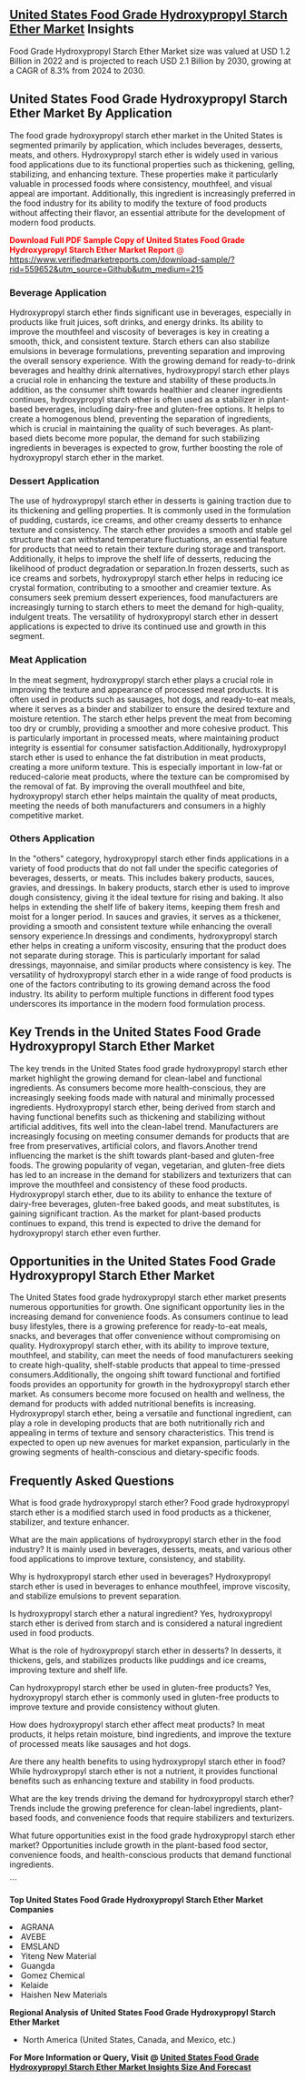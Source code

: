 <h2><a href="https://www.verifiedmarketreports.com/download-sample/?rid=559652&amp;utm_source=Github&amp;utm_medium=215" target="_blank">United States Food Grade Hydroxypropyl Starch Ether Market</a> Insights</h2><p>Food Grade Hydroxypropyl Starch Ether Market size was valued at USD 1.2 Billion in 2022 and is projected to reach USD 2.1 Billion by 2030, growing at a CAGR of 8.3% from 2024 to 2030.</p><p><h2>United States Food Grade Hydroxypropyl Starch Ether Market By Application</h2>The food grade hydroxypropyl starch ether market in the United States is segmented primarily by application, which includes beverages, desserts, meats, and others. Hydroxypropyl starch ether is widely used in various food applications due to its functional properties such as thickening, gelling, stabilizing, and enhancing texture. These properties make it particularly valuable in processed foods where consistency, mouthfeel, and visual appeal are important. Additionally, this ingredient is increasingly preferred in the food industry for its ability to modify the texture of food products without affecting their flavor, an essential attribute for the development of modern food products.<p><span class=""><span style="color: #ff0000;"><strong>Download Full PDF Sample Copy of United States Food Grade Hydroxypropyl Starch Ether Market Report</strong> @ </span><a href="https://www.verifiedmarketreports.com/download-sample/?rid=559652&amp;utm_source=Github&amp;utm_medium=215" target="_blank">https://www.verifiedmarketreports.com/download-sample/?rid=559652&amp;utm_source=Github&amp;utm_medium=215</a></span></p><h3>Beverage Application</h3>Hydroxypropyl starch ether finds significant use in beverages, especially in products like fruit juices, soft drinks, and energy drinks. Its ability to improve the mouthfeel and viscosity of beverages is key in creating a smooth, thick, and consistent texture. Starch ethers can also stabilize emulsions in beverage formulations, preventing separation and improving the overall sensory experience. With the growing demand for ready-to-drink beverages and healthy drink alternatives, hydroxypropyl starch ether plays a crucial role in enhancing the texture and stability of these products.In addition, as the consumer shift towards healthier and cleaner ingredients continues, hydroxypropyl starch ether is often used as a stabilizer in plant-based beverages, including dairy-free and gluten-free options. It helps to create a homogenous blend, preventing the separation of ingredients, which is crucial in maintaining the quality of such beverages. As plant-based diets become more popular, the demand for such stabilizing ingredients in beverages is expected to grow, further boosting the role of hydroxypropyl starch ether in the market.<h3>Dessert Application</h3>The use of hydroxypropyl starch ether in desserts is gaining traction due to its thickening and gelling properties. It is commonly used in the formulation of pudding, custards, ice creams, and other creamy desserts to enhance texture and consistency. The starch ether provides a smooth and stable gel structure that can withstand temperature fluctuations, an essential feature for products that need to retain their texture during storage and transport. Additionally, it helps to improve the shelf life of desserts, reducing the likelihood of product degradation or separation.In frozen desserts, such as ice creams and sorbets, hydroxypropyl starch ether helps in reducing ice crystal formation, contributing to a smoother and creamier texture. As consumers seek premium dessert experiences, food manufacturers are increasingly turning to starch ethers to meet the demand for high-quality, indulgent treats. The versatility of hydroxypropyl starch ether in dessert applications is expected to drive its continued use and growth in this segment.<h3>Meat Application</h3>In the meat segment, hydroxypropyl starch ether plays a crucial role in improving the texture and appearance of processed meat products. It is often used in products such as sausages, hot dogs, and ready-to-eat meals, where it serves as a binder and stabilizer to ensure the desired texture and moisture retention. The starch ether helps prevent the meat from becoming too dry or crumbly, providing a smoother and more cohesive product. This is particularly important in processed meats, where maintaining product integrity is essential for consumer satisfaction.Additionally, hydroxypropyl starch ether is used to enhance the fat distribution in meat products, creating a more uniform texture. This is especially important in low-fat or reduced-calorie meat products, where the texture can be compromised by the removal of fat. By improving the overall mouthfeel and bite, hydroxypropyl starch ether helps maintain the quality of meat products, meeting the needs of both manufacturers and consumers in a highly competitive market.<h3>Others Application</h3>In the "others" category, hydroxypropyl starch ether finds applications in a variety of food products that do not fall under the specific categories of beverages, desserts, or meats. This includes bakery products, sauces, gravies, and dressings. In bakery products, starch ether is used to improve dough consistency, giving it the ideal texture for rising and baking. It also helps in extending the shelf life of bakery items, keeping them fresh and moist for a longer period. In sauces and gravies, it serves as a thickener, providing a smooth and consistent texture while enhancing the overall sensory experience.In dressings and condiments, hydroxypropyl starch ether helps in creating a uniform viscosity, ensuring that the product does not separate during storage. This is particularly important for salad dressings, mayonnaise, and similar products where consistency is key. The versatility of hydroxypropyl starch ether in a wide range of food products is one of the factors contributing to its growing demand across the food industry. Its ability to perform multiple functions in different food types underscores its importance in the modern food formulation process.<h2>Key Trends in the United States Food Grade Hydroxypropyl Starch Ether Market</h2>The key trends in the United States food grade hydroxypropyl starch ether market highlight the growing demand for clean-label and functional ingredients. As consumers become more health-conscious, they are increasingly seeking foods made with natural and minimally processed ingredients. Hydroxypropyl starch ether, being derived from starch and having functional benefits such as thickening and stabilizing without artificial additives, fits well into the clean-label trend. Manufacturers are increasingly focusing on meeting consumer demands for products that are free from preservatives, artificial colors, and flavors.Another trend influencing the market is the shift towards plant-based and gluten-free foods. The growing popularity of vegan, vegetarian, and gluten-free diets has led to an increase in the demand for stabilizers and texturizers that can improve the mouthfeel and consistency of these food products. Hydroxypropyl starch ether, due to its ability to enhance the texture of dairy-free beverages, gluten-free baked goods, and meat substitutes, is gaining significant traction. As the market for plant-based products continues to expand, this trend is expected to drive the demand for hydroxypropyl starch ether even further.<h2>Opportunities in the United States Food Grade Hydroxypropyl Starch Ether Market</h2>The United States food grade hydroxypropyl starch ether market presents numerous opportunities for growth. One significant opportunity lies in the increasing demand for convenience foods. As consumers continue to lead busy lifestyles, there is a growing preference for ready-to-eat meals, snacks, and beverages that offer convenience without compromising on quality. Hydroxypropyl starch ether, with its ability to improve texture, mouthfeel, and stability, can meet the needs of food manufacturers seeking to create high-quality, shelf-stable products that appeal to time-pressed consumers.Additionally, the ongoing shift toward functional and fortified foods provides an opportunity for growth in the hydroxypropyl starch ether market. As consumers become more focused on health and wellness, the demand for products with added nutritional benefits is increasing. Hydroxypropyl starch ether, being a versatile and functional ingredient, can play a role in developing products that are both nutritionally rich and appealing in terms of texture and sensory characteristics. This trend is expected to open up new avenues for market expansion, particularly in the growing segments of health-conscious and dietary-specific foods.<h2>Frequently Asked Questions</h2><p>What is food grade hydroxypropyl starch ether? Food grade hydroxypropyl starch ether is a modified starch used in food products as a thickener, stabilizer, and texture enhancer.</p><p>What are the main applications of hydroxypropyl starch ether in the food industry? It is mainly used in beverages, desserts, meats, and various other food applications to improve texture, consistency, and stability.</p><p>Why is hydroxypropyl starch ether used in beverages? Hydroxypropyl starch ether is used in beverages to enhance mouthfeel, improve viscosity, and stabilize emulsions to prevent separation.</p><p>Is hydroxypropyl starch ether a natural ingredient? Yes, hydroxypropyl starch ether is derived from starch and is considered a natural ingredient used in food products.</p><p>What is the role of hydroxypropyl starch ether in desserts? In desserts, it thickens, gels, and stabilizes products like puddings and ice creams, improving texture and shelf life.</p><p>Can hydroxypropyl starch ether be used in gluten-free products? Yes, hydroxypropyl starch ether is commonly used in gluten-free products to improve texture and provide consistency without gluten.</p><p>How does hydroxypropyl starch ether affect meat products? In meat products, it helps retain moisture, bind ingredients, and improve the texture of processed meats like sausages and hot dogs.</p><p>Are there any health benefits to using hydroxypropyl starch ether in food? While hydroxypropyl starch ether is not a nutrient, it provides functional benefits such as enhancing texture and stability in food products.</p><p>What are the key trends driving the demand for hydroxypropyl starch ether? Trends include the growing preference for clean-label ingredients, plant-based foods, and convenience foods that require stabilizers and texturizers.</p><p>What future opportunities exist in the food grade hydroxypropyl starch ether market? Opportunities include growth in the plant-based food sector, convenience foods, and health-conscious products that demand functional ingredients.</p>```</p><p><strong>Top United States Food Grade Hydroxypropyl Starch Ether Market Companies</strong></p><div data-test-id=""><p><li>AGRANA</li><li> AVEBE</li><li> EMSLAND</li><li> Yiteng New Material</li><li> Guangda</li><li> Gomez Chemical</li><li> Kelaide</li><li> Haishen New Materials</li></p><div><strong>Regional Analysis of&nbsp;United States Food Grade Hydroxypropyl Starch Ether Market</strong></div><ul><li dir="ltr"><p dir="ltr">North America&nbsp;(United States, Canada, and Mexico, etc.)</p></li></ul><p><strong>For More Information or Query, Visit @&nbsp;</strong><strong><a href="https://www.verifiedmarketreports.com/product/food-grade-hydroxypropyl-starch-ether-market/?utm_source=Github&amp;utm_medium=215" target="_blank">United States Food Grade Hydroxypropyl Starch Ether Market Insights Size And Forecast</a></strong></p></div>
